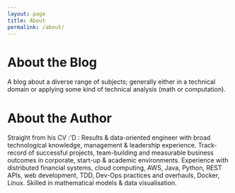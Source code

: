 ```yaml
---
layout: page
title: About
permalink: /about/
---
```


# About the Blog

A blog about a diverse range of subjects; generally either in a technical domain or applying some kind of technical analysis (math or computation).

# About the Author

Straight from his CV :'D : Results & data-oriented engineer with broad technological knowledge, management & leadership experience. Track-record of successful projects, team-building and measurable business outcomes in corporate, start-up & academic environments. Experience with distributed financial systems, cloud computing, AWS, Java, Python,
REST APIs, web development, TDD, Dev-Ops practices and overhauls, Docker, Linux. Skilled in mathematical
models & data visualisation.


